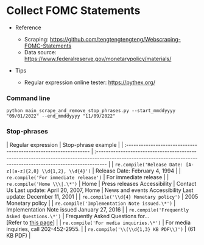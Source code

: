 # Collect FOMC Statements

* Reference
    - Scraping: https://github.com/tengtengtengteng/Webscraping-FOMC-Statements
    - Data source: https://www.federalreserve.gov/monetarypolicy/materials/

* Tips
    - Regular expression online tester: https://pythex.org/

### Command line
```
python main_scrape_and_remove_stop_phrases.py --start_mmddyyyy "09/01/2022" --end_mmddyyyy "11/09/2022"
```

### Stop-phrases
| Regular
  expression                                             | Stop-phrase example                                                                                                                                               |
| :--------------------------------------------------------------- | :---------------------------------------------------------------------------------------------------------------------------------------------------------------- |
| `re.compile('Release Date:
  [A-z][a-z]{2,8} \\d{1,2}, \\d{4}')` | Release Date: February 4, 1994                                                                                                                                    |
| `re.compile('For immediate
  release')`                          | For immediate release                                                                                                                                             |
| `re.compile('Home \\\|.\*')`                                     | Home \| Press releases
  Accessibility \| Contact Us Last update: April 20, 2007, Home \| News and
  events Accessibility Last update: December 11, 2001          |
| `re.compile('\\d{4} Monetary
  policy')`                         | 2005 Monetary policy                                                                                                                                              |
| `re.compile('Implementation
  Note issued.\*')`                  | Implementation Note issued
  January 27, 2016                                                                                                                     |
| `re.compile('Frequently Asked
  Questions.\*')`                  | Frequently Asked Questions for…
   <br> 
    [Refer to <a
  href="https://www.federalreserve.gov/newsevents/pressreleases/monetary20191011a.htm">this
  page</a>] |
| `re.compile('For media
  inquiries.\*')`                         | For media inquiries, call
  202-452-2955\.                                                                                                                        |
| `re.compile('\\(\\d{1,3} KB
  PDF\\)')`                          | (61 KB PDF)                                                                                                                                                       |
